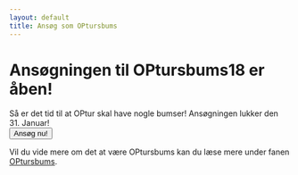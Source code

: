 ```yaml
---
layout: default
title: Ansøg som OPtursbums
---
```

<h1>Ansøgningen til OPtursbums18 er åben!</h1>

<p>Så er det tid til at OPtur skal have nogle bumser! Ansøgningen lukker den 31. Januar!<br/>
  <a style="text-align: center;" href="https://docs.google.com/forms/d/e/1FAIpQLSd6pImeSOhPx9IpKZmdsHypH7jtUn5XcU0eFa1ivQg_RdTS_A/viewform"><button class="applyBtn">Ansøg nu! </button></a>
  
</p>

<p>Vil du vide mere om det at være OPtursbums kan du læse mere under fanen <a href="https://blivawesome.dk/optursbums.html">OPtursbums</a>.</p>

